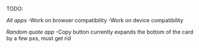TODO:

*All apps*
-Work on browser compatibility
-Work on device compatibility

*Random quote app*
-Copy button currently expands the bottom of the card by a few pxs, must get rid
